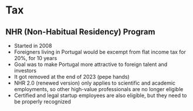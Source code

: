# Tax

## NHR (Non-Habitual Residency) Program

- Started in 2008
- Foreigners living in Portugal would be excempt from flat income tax for 20%, for 10 years
- Goal was to make Portugal more attractive to foreign talent and investors
- It got removed at the end of 2023 (pepe hands)
- NHR 2.0 (renewed version) only applies to scientific and academic employments, so other high-value professionals are no longer eligible
- Certified and legal startup employees are also eligible, but they need to be properly recognized 
